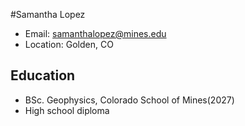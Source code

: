 #Samantha Lopez 
- Email: samanthalopez@mines.edu
- Location: Golden, CO

## Education
- BSc. Geophysics, Colorado School of Mines(2027)
- High school diploma
